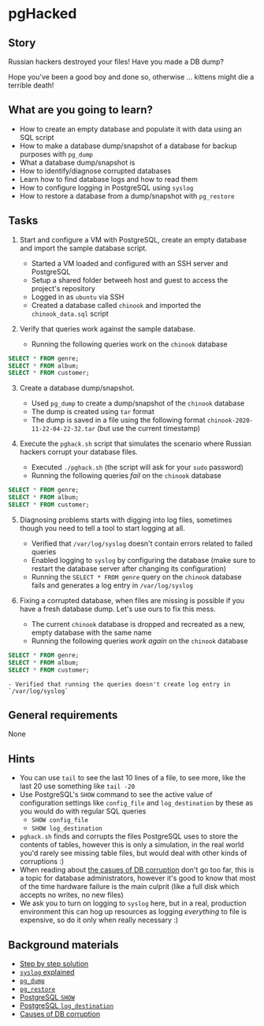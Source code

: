 # pgHacked

## Story

Russian hackers destroyed your files! Have you made a DB dump?

Hope you've been a good boy and done so, otherwise ... kittens might die a terrible death!

## What are you going to learn?

* How to create an empty database and populate it with data using an SQL script
* How to make a database dump/snapshot of a database for backup purposes with `pg_dump`
* What a database dump/snapshot is
* How to identify/diagnose corrupted databases
* Learn how to find database logs and how to read them
* How to configure logging in PostgreSQL using `syslog`
* How to restore a database from a dump/snapshot with `pg_restore`

## Tasks

1. Start and configure a VM with PostgreSQL, create an empty database and import the sample database script.
    - Started a VM loaded and configured with an SSH server and PostgreSQL
    - Setup a shared folder betweeh host and guest to access the project's repository
    - Logged in as `ubuntu` via SSH
    - Created a database called `chinook` and imported the `chinook_data.sql` script

2. Verify that queries work against the sample database.
    - Running the following queries work on the `chinook` database

```sql
SELECT * FROM genre;
SELECT * FROM album;
SELECT * FROM customer;
```

3. Create a database dump/snapshot.
    - Used `pg_dump` to create a dump/snapshot of the `chinook` database
    - The dump is created using `tar` format
    - The dump is saved in a file using the following format `chinook-2020-11-22-04-22-32.tar` (but use the current timestamp)

4. Execute the `pghack.sh` script that simulates the scenario where Russian hackers corrupt your database files.
    - Executed `./pghack.sh` (the script will ask for your `sudo` password)
    - Running the following queries _fail_ on the `chinook` database

```sql
SELECT * FROM genre;
SELECT * FROM album;
SELECT * FROM customer;
```

5. Diagnosing problems starts with digging into log files, sometimes though you need to tell a tool to start logging at all.
    - Verified that `/var/log/syslog` doesn't contain errors related to failed queries
    - Enabled logging to `syslog` by configuring the database (make sure to restart the database server after changing its configuration)
    - Running the `SELECT * FROM genre` query on the `chinook` database fails and generates a log entry in `/var/log/syslog`

6. Fixing a corrupted database, when files are missing is possible if you have a fresh database dump. Let's use ours to fix this mess.
    - The current `chinook` database is dropped and recreated as a new, empty database with the same name
    - Running the following queries _work again_ on the `chinook` database

```sql
SELECT * FROM genre;
SELECT * FROM album;
SELECT * FROM customer;
```
    - Verified that running the queries doesn't create log entry in `/var/log/syslog`

## General requirements

None

## Hints

- You can use `tail` to see the last 10 lines of a file, to see more, like the last 20 use something like `tail -20`
- Use PostgreSQL's `SHOW` command to see the active value of configuration settings like `config_file` and `log_destination` by these as you would do with regular SQL queries
  - `SHOW config_file`
  - `SHOW log_destination`
- `pghack.sh` finds and corrupts the files PostgreSQL uses to store the contents of tables, however this is only a simulation, in the real world you'd rarely see missing table files, but would deal with other kinds of corruptions :)
- When reading about [the casues of DB corruption](https://wiki.postgresql.org/wiki/Corruption#Causes) don't go too far, this is a topic for database administrators, however it's good to know that most of the time hardware failure is the main culprit (like a full disk which accepts no writes, no new files)
- We ask you to turn on logging to `syslog` here, but in a real, production environment this can hog up resources as logging _everything_ to file is expensive, so do it only when really necessary :)

## Background materials

- <i class="far fa-exclamation"></i> [Step by step solution](project/curriculum/materials/pages/sql/pg-hacked-step-by-step.md)
- <i class="far fa-video"></i> [`syslog` explained](https://www.youtube.com/watch?v=k0_gdh_wuAw)
- [`pg_dump`](https://www.postgresql.org/docs/10/backup-dump.html)
- [`pg_restore`](https://www.postgresql.org/docs/10/app-pgrestore.html)
- [PostgreSQL `SHOW`](https://www.postgresql.org/docs/10/sql-show.html)
- [PostgreSQL `log_destination`](https://www.postgresql.org/docs/10/runtime-config-logging.html#RUNTIME-CONFIG-LOGGING-WHERE)
- [Causes of DB corruption](https://wiki.postgresql.org/wiki/Corruption#Causes)

